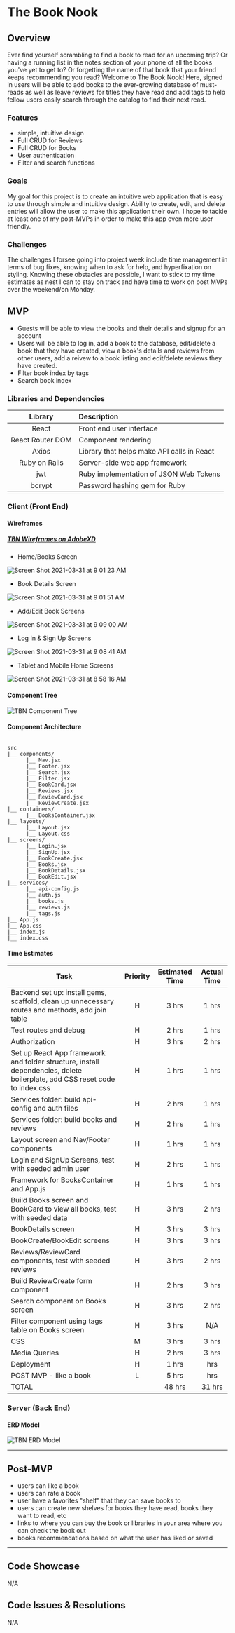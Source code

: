# The Book Nook

## Overview

Ever find yourself scrambling to find a book to read for an upcoming trip? Or having a running list in the notes section of your phone of all the books you've yet to get to? Or forgetting the name of that book that your friend keeps recommending you read? Welcome to The Book Nook! Here, signed in users will be able to add books to the ever-growing database of must-reads as well as leave reviews for titles they have read and add tags to help fellow users easily search through the catalog to find their next read. 

### Features
- simple, intuitive design
- Full CRUD for Reviews 
- Full CRUD for Books 
- User authentication 
- Filter and search functions 

### Goals
My goal for this project is to create an intuitive web application that is easy to use through simple and intuitive design. Ability to create, edit, and delete entries will allow the user to make this application their own. I hope to tackle at least one of my post-MVPs in order to make this app even more user friendly. 

### Challenges
The challenges I forsee going into project week include time management in terms of bug fixes, knowing when to ask for help, and hyperfixation on styling. Knowing these obstacles are possible, I want to stick to my time estimates as nest I can to stay on track and have time to work on post MVPs over the weekend/on Monday. 


## MVP
- Guests will be able to view the books and their details and signup for an account
- Users will be able to log in, add a book to the database, edit/delete a book that they have created, view a book's details and reviews from other users, add a reivew to a book listing and edit/delete reviews they have created. 
- Filter book index by tags
- Search book index

### Libraries and Dependencies

|     Library      | Description                                |
| :--------------: | :----------------------------------------- |
|      React       | Front end user interface |
| React Router DOM | Component rendering |
|      Axios       | Library that helps make API calls in React |
|   Ruby on Rails  | Server-side web app framework |
|       jwt        | Ruby implementation of JSON Web Tokens |
|      bcrypt      | Password hashing gem for Ruby |


### Client (Front End)

#### Wireframes

##### [TBN Wireframes on AdobeXD](https://xd.adobe.com/view/72cab5c8-b289-48cb-9de1-84955f3c751f-2799/)


- Home/Books Screen

![Screen Shot 2021-03-31 at 9 01 23 AM](https://user-images.githubusercontent.com/76802866/113157104-36160480-9200-11eb-9d61-1c8a5f1ccc2c.png)


- Book Details Screen

![Screen Shot 2021-03-31 at 9 01 51 AM](https://user-images.githubusercontent.com/76802866/113157224-4fb74c00-9200-11eb-89d3-dbf3c08522dc.png)


- Add/Edit Book Screens

![Screen Shot 2021-03-31 at 9 09 00 AM](https://user-images.githubusercontent.com/76802866/113157784-cfddb180-9200-11eb-9317-5885ae6bcb90.png)


- Log In & Sign Up Screens

![Screen Shot 2021-03-31 at 9 08 41 AM](https://user-images.githubusercontent.com/76802866/113157712-c5231c80-9200-11eb-991e-02efb6ea7b21.png)


- Tablet and Mobile Home Screens

![Screen Shot 2021-03-31 at 8 58 16 AM](https://user-images.githubusercontent.com/76802866/113156917-0a931a00-9200-11eb-8e52-f7a45d8568c4.png)



#### Component Tree

![TBN Component Tree](https://user-images.githubusercontent.com/76802866/113086567-7bf2ae80-91a7-11eb-8d26-affaff3e02a6.png)

#### Component Architecture

``` structure

src
|__ components/
      |__ Nav.jsx
      |__ Footer.jsx
      |__ Search.jsx
      |__ Filter.jsx
      |__ BookCard.jsx
      |__ Reviews.jsx
      |__ ReviewCard.jsx
      |__ ReviewCreate.jsx
|__ containers/
      |__ BooksContainer.jsx
|__ layouts/
      |__ Layout.jsx
      |__ Layout.css
|__ screens/
      |__ Login.jsx
      |__ SignUp.jsx
      |__ BookCreate.jsx
      |__ Books.jsx
      |__ BookDetails.jsx
      |__ BookEdit.jsx
|__ services/
      |__ api-config.js
      |__ auth.js
      |__ books.js
      |__ reviews.js
      |__ tags.js
|__ App.js
|__ App.css
|__ index.js
|__ index.css

```


#### Time Estimates

| Task                | Priority | Estimated Time | Actual Time |
| ------------------- | :------: | :------------: | :---------: |
| Backend set up: install gems, scaffold, clean up unnecessary routes and methods, add join table |    H     |     3 hrs      |     1 hrs     |
| Test routes and debug |    H     |     2 hrs      |     1 hrs     |
| Authorization |    H     |     3 hrs      |     2 hrs     |
| Set up React App framework and folder structure, install dependencies, delete boilerplate, add CSS reset code to index.css  |    H     |     1 hrs      |     1 hrs     |
| Services folder: build api-config and auth files |    H     |     2 hrs      |     1 hrs     |
| Services folder: build books and reviews |    H     |     2 hrs      |     1 hrs     |
| Layout screen and Nav/Footer components |    H     |     1 hrs      |     1 hrs     |
| Login and SignUp Screens, test with seeded admin user |    H     |     2 hrs      |     1 hrs     |
| Framework for BooksContainer and App.js |    H     |     1 hrs      |     1 hrs     |
| Build Books screen and BookCard to view all books, test with seeded data |    H     |     3 hrs      |     2 hrs     |
| BookDetails screen |    H     |     3 hrs      |     3 hrs     |
| BookCreate/BookEdit screens |    H     |     3 hrs      |     3 hrs     |
| Reviews/ReviewCard components, test with seeded reviews |    H     |     3 hrs      |     2 hrs     |
| Build ReviewCreate form component |    H     |     2 hrs      |     3 hrs     |
| Search component on Books screen |    H     |     3 hrs      |     2 hrs     |
| Filter component using tags table on Books screen |    H     |     3 hrs      |      N/A     |
| CSS |    M     |     3 hrs      |     3 hrs     |
| Media Queries |    H     |     2 hrs      |     3 hrs     |
| Deployment |    H     |     1 hrs      |      hrs     |
| POST MVP - like a book  |    L     |     5 hrs      |      hrs     |
| TOTAL               |          |     48 hrs      |     31 hrs     |


### Server (Back End)

#### ERD Model

![TBN ERD Model](https://user-images.githubusercontent.com/76802866/113147513-76708500-91f6-11eb-9186-078cf8065a64.png)


***

## Post-MVP

- users can like a book
- users can rate a book
- user have a favorites "shelf" that they can save books to
- users can create new shelves for books they have read, books they want to read, etc
- links to where you can buy the book or libraries in your area where you can check the book out 
- books recommendations based on what the user has liked or saved 

***

## Code Showcase

N/A

## Code Issues & Resolutions

N/A
